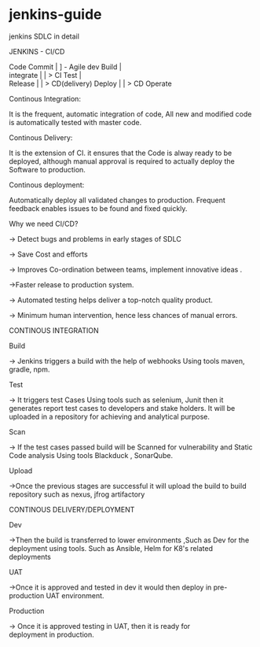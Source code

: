 # jenkins-guide
jenkins SDLC in detail

JENKINS - CI/CD
 
Code Commit
   |                          ]   - Agile dev
Build
   |                        
integrate
   |                  |   > CI
Test
   |                             
Release
   |                             |  > CD(delivery)
Deploy
   |                                          |   > CD
Operate


Continous Integration:

It is the frequent, automatic integration of code, All new and modified code is automatically tested with master code.

Continous Delivery:

It is the extension of CI. it ensures that the Code is alway ready to be deployed, although manual approval is required to actually deploy the Software to production.

Continous deployment:

Automatically deploy all validated changes to production. 
Frequent feedback enables issues to be found and fixed quickly.

Why we need CI/CD?

→ Detect bugs and problems in early stages of SDLC

→ Save Cost and efforts

→ Improves Co-ordination between teams, implement innovative ideas .

→Faster release to production system.

→ Automated testing helps deliver a top-notch quality product.

 → Minimum human intervention, hence less chances of manual errors.

 CONTINOUS INTEGRATION

Build

→  Jenkins triggers a build with the help of webhooks Using tools maven, gradle, npm.

Test

→ It triggers test Cases Using tools such as selenium, Junit then it generates report test cases to developers and stake holders.
It will be uploaded in a repository for achieving and analytical purpose.

Scan

→ If the test cases passed build will be Scanned for vulnerability and Static Code analysis Using tools Blackduck , SonarQube.

Upload

→Once the previous stages are successful it will upload the build to build repository such as nexus, jfrog artifactory

CONTINOUS DELIVERY/DEPLOYMENT

Dev

→Then the build is transferred to lower environments ,Such as Dev for the deployment using tools. Such as Ansible, Helm for K8's related deployments

UAT

→Once it is approved and tested in dev it would then deploy in pre-production UAT environment.

Production 

→ Once it is approved  testing in UAT, then it is ready for deployment in production.